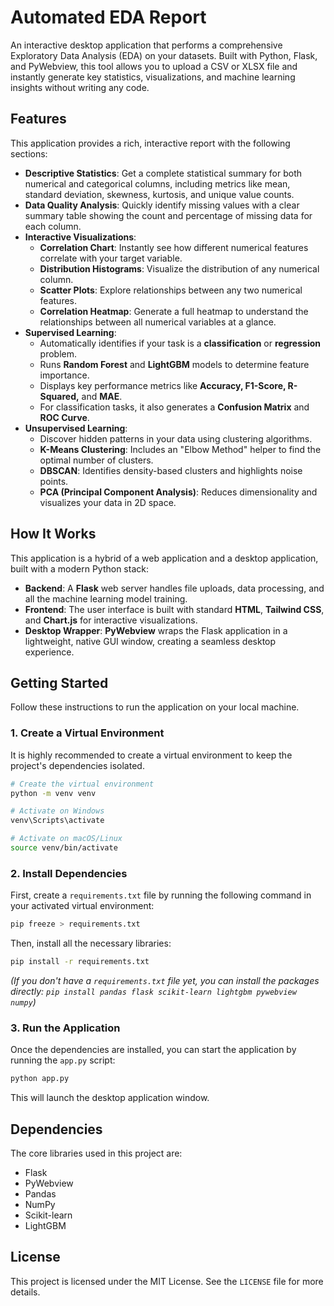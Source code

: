 # Automated EDA Report

An interactive desktop application that performs a comprehensive Exploratory Data Analysis (EDA) on your datasets. Built with Python, Flask, and PyWebview, this tool allows you to upload a CSV or XLSX file and instantly generate key statistics, visualizations, and machine learning insights without writing any code.

## Features

This application provides a rich, interactive report with the following sections:

  * **Descriptive Statistics**: Get a complete statistical summary for both numerical and categorical columns, including metrics like mean, standard deviation, skewness, kurtosis, and unique value counts.
  * **Data Quality Analysis**: Quickly identify missing values with a clear summary table showing the count and percentage of missing data for each column.
  * **Interactive Visualizations**:
      * **Correlation Chart**: Instantly see how different numerical features correlate with your target variable.
      * **Distribution Histograms**: Visualize the distribution of any numerical column.
      * **Scatter Plots**: Explore relationships between any two numerical features.
      * **Correlation Heatmap**: Generate a full heatmap to understand the relationships between all numerical variables at a glance.
  * **Supervised Learning**:
      * Automatically identifies if your task is a **classification** or **regression** problem.
      * Runs **Random Forest** and **LightGBM** models to determine feature importance.
      * Displays key performance metrics like **Accuracy, F1-Score, R-Squared,** and **MAE**.
      * For classification tasks, it also generates a **Confusion Matrix** and **ROC Curve**.
  * **Unsupervised Learning**:
      * Discover hidden patterns in your data using clustering algorithms.
      * **K-Means Clustering**: Includes an "Elbow Method" helper to find the optimal number of clusters.
      * **DBSCAN**: Identifies density-based clusters and highlights noise points.
      * **PCA (Principal Component Analysis)**: Reduces dimensionality and visualizes your data in 2D space.

## How It Works

This application is a hybrid of a web application and a desktop application, built with a modern Python stack:

  * **Backend**: A **Flask** web server handles file uploads, data processing, and all the machine learning model training.
  * **Frontend**: The user interface is built with standard **HTML**, **Tailwind CSS**, and **Chart.js** for interactive visualizations.
  * **Desktop Wrapper**: **PyWebview** wraps the Flask application in a lightweight, native GUI window, creating a seamless desktop experience.

## Getting Started

Follow these instructions to run the application on your local machine.

### 1\. Create a Virtual Environment

It is highly recommended to create a virtual environment to keep the project's dependencies isolated.

```bash
# Create the virtual environment
python -m venv venv

# Activate on Windows
venv\Scripts\activate

# Activate on macOS/Linux
source venv/bin/activate
```

### 2\. Install Dependencies

First, create a `requirements.txt` file by running the following command in your activated virtual environment:

```bash
pip freeze > requirements.txt
```

Then, install all the necessary libraries:

```bash
pip install -r requirements.txt
```

*(If you don't have a `requirements.txt` file yet, you can install the packages directly: `pip install pandas flask scikit-learn lightgbm pywebview numpy`)*

### 3\. Run the Application

Once the dependencies are installed, you can start the application by running the `app.py` script:

```bash
python app.py
```

This will launch the desktop application window.

## Dependencies

The core libraries used in this project are:

  * Flask
  * PyWebview
  * Pandas
  * NumPy
  * Scikit-learn
  * LightGBM

## License

This project is licensed under the MIT License. See the `LICENSE` file for more details.
